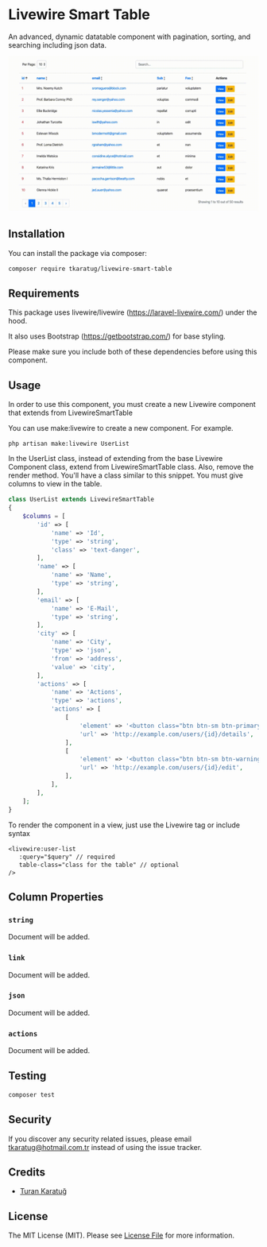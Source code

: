 # Livewire Smart Table
An advanced, dynamic datatable component with pagination, sorting, and searching including json data.

![Livewire Smart Table Demo](demo/livewire-smart-table.gif)

## Installation

You can install the package via composer:

```bash
composer require tkaratug/livewire-smart-table
```

## Requirements
This package uses livewire/livewire (https://laravel-livewire.com/) under the hood.

It also uses Bootstrap (https://getbootstrap.com/) for base styling.

Please make sure you include both of these dependencies before using this component.

## Usage
In order to use this component, you must create a new Livewire component that extends from LivewireSmartTable

You can use make:livewire to create a new component. For example.

```
php artisan make:livewire UserList
```

In the UserList class, instead of extending from the base Livewire Component class, extend from LivewireSmartTable class. Also, remove the render method. You'll have a class similar to this snippet. You must give columns to view in the table.

```php
class UserList extends LivewireSmartTable
{
    $columns = [
        'id' => [
            'name' => 'Id',
            'type' => 'string',
            'class' => 'text-danger',
        ],
        'name' => [
            'name' => 'Name',
            'type' => 'string',
        ],
        'email' => [
            'name' => 'E-Mail',
            'type' => 'string',
        ],
        'city' => [
            'name' => 'City',
            'type' => 'json',
            'from' => 'address',
            'value' => 'city',
        ],
        'actions' => [
            'name' => 'Actions',
            'type' => 'actions',
            'actions' => [
                [
                    'element' => '<button class="btn btn-sm btn-primary">View</button>',
                    'url' => 'http://example.com/users/{id}/details',
                ],
                [
                    'element' => '<button class="btn btn-sm btn-warning">Edit</button>',
                    'url' => 'http://example.com/users/{id}/edit',
                ],
            ],
        ],
    ];
}
```

To render the component in a view, just use the Livewire tag or include syntax

```blade
<livewire:user-list
   :query="$query" // required
   table-class="class for the table" // optional
/>
```

## Column Properties
### ```string```
Document will be added.
### ```link```
Document will be added.
### ```json```
Document will be added.
### ```actions```
Document will be added.

## Testing

```bash
composer test
```

## Security

If you discover any security related issues, please email tkaratug@hotmail.com.tr instead of using the issue tracker.

## Credits

- [Turan Karatuğ](https://github.com/tkaratug)

## License

The MIT License (MIT). Please see [License File](LICENSE.md) for more information.
